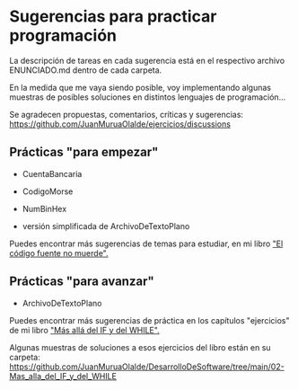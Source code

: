 # Sugerencias para practicar programación

La descripción de tareas en cada sugerencia está en el respectivo archivo ENUNCIADO.md dentro de cada carpeta.

En la medida que me vaya siendo posible, voy implementando algunas muestras de posibles soluciones en distintos lenguajes de programación...

Se agradecen propuestas, comentarios, críticas y sugerencias: https://github.com/JuanMuruaOlalde/ejercicios/discussions

## Prácticas "para empezar"

- CuentaBancaria

- CodigoMorse

- NumBinHex

- versión simplificada de ArchivoDeTextoPlano



Puedes encontrar más sugerencias de temas para estudiar, en mi libro ["El código fuente no muerde".](https://github.com/JuanMuruaOlalde/DesarrolloDeSoftware/blob/main/01-ElCodigoFuenteNoMuerde/ElCodigoFuenteNoMuerde.pdf)

## Prácticas "para avanzar"

- ArchivoDeTextoPlano



Puedes encontrar más sugerencias de práctica en los capítulos "ejercicios" de mi libro ["Más allá del IF y del WHILE".](https://github.com/JuanMuruaOlalde/DesarrolloDeSoftware/blob/main/02-Mas_alla_del_IF_y_del_WHILE/Mas_alla_del_IF_y_del_WHILE.pdf)

Algunas muestras de soluciones a esos ejercicios del libro están en su carpeta: https://github.com/JuanMuruaOlalde/DesarrolloDeSoftware/tree/main/02-Mas_alla_del_IF_y_del_WHILE

 
